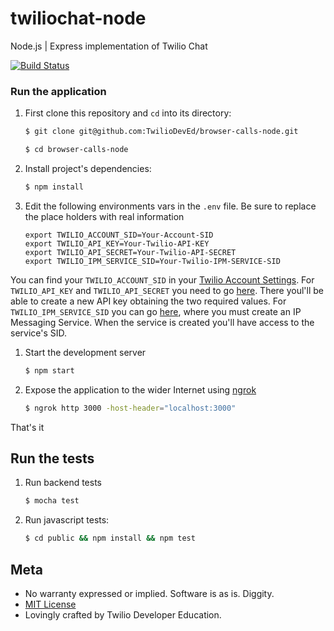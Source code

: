 # twiliochat-node

Node.js | Express  implementation of Twilio Chat

[![Build
Status](https://travis-ci.org/TwilioDevEd/twiliochat-node.svg?branch=master)](https://travis-ci.org/TwilioDevEd/twiliochat-node)

### Run the application

1. First clone this repository and `cd` into its directory:
   ```bash
   $ git clone git@github.com:TwilioDevEd/browser-calls-node.git

   $ cd browser-calls-node
   ```

1. Install project's dependencies:

    ```bash
    $ npm install
    ```
1. Edit the following environments vars in the `.env` file. Be sure to replace the place holders with real information

   ```
   export TWILIO_ACCOUNT_SID=Your-Account-SID
   export TWILIO_API_KEY=Your-Twilio-API-KEY
   export TWILIO_API_SECRET=Your-Twilio-API-SECRET
   export TWILIO_IPM_SERVICE_SID=Your-Twilio-IPM-SERVICE-SID

   ```

  You can find your `TWILIO_ACCOUNT_SID` in your
  [Twilio Account Settings](https://www.twilio.com/user/account/settings).
  For `TWILIO_API_KEY` and `TWILIO_API_SECRET` you need to go
  [here](https://www.twilio.com/user/account/ip-messaging/dev-tools/api-keys). There
  youl'll be able to create a new API key obtaining the two required values.
  For `TWILIO_IPM_SERVICE_SID` you can go [here](https://www.twilio.com/user/account/ip-messaging/services),
  where you must create an IP Messaging Service. When the service is created you'll
  have access to the service's SID.


1. Start the development server

    ```bash
    $ npm start
    ```

1. Expose the application to the wider Internet using [ngrok](https://ngrok.com/)

    ```bash
    $ ngrok http 3000 -host-header="localhost:3000"
    ```

That's it

## Run the tests

1. Run backend tests

    ```bash
    $ mocha test
    ```

1. Run javascript tests:
   ```bash
   $ cd public && npm install && npm test
   ```

## Meta

* No warranty expressed or implied. Software is as is. Diggity.
* [MIT License](http://www.opensource.org/licenses/mit-license.html)
* Lovingly crafted by Twilio Developer Education.
